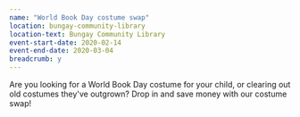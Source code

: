 ```yaml
---
name: "World Book Day costume swap"
location: bungay-community-library
location-text: Bungay Community Library
event-start-date: 2020-02-14
event-end-date: 2020-03-04
breadcrumb: y
---
```


Are you looking for a World Book Day costume for your child, or clearing out old costumes they've outgrown? Drop in and save money with our costume swap!
